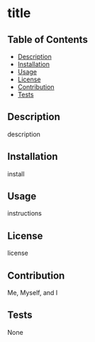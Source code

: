# title
## Table of Contents
- [Description](#Description)
- [Installation](#Installation)
- [Usage](#Usage)
- [License](#License)
- [Contribution](#Contribution)
- [Tests](#Tests)
## Description 
description
## Installation
install
## Usage
instructions
## License
license
## Contribution
Me, Myself, and I
## Tests
None